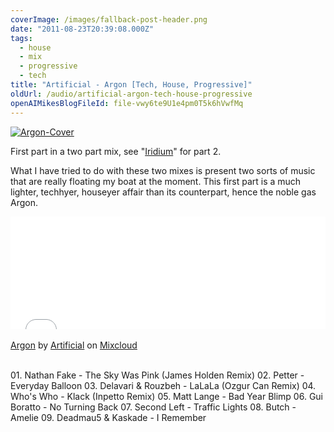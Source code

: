 ```yaml
---
coverImage: /images/fallback-post-header.png
date: "2011-08-23T20:39:08.000Z"
tags:
  - house
  - mix
  - progressive
  - tech
title: "Artificial - Argon [Tech, House, Progressive]"
oldUrl: /audio/artificial-argon-tech-house-progressive
openAIMikesBlogFileId: file-vwy6te9U1e4pm0T5k6hVwfMq
---
```


[![](https://www.mikecann.blog/wp-content/uploads/2011/08/Argon-Cover.png "Argon-Cover")](https://www.mikecann.blog/wp-content/uploads/2011/08/Argon-Cover.png)

First part in a two part mix, see "[Iridium](/audio/artificial-iridium-trance-electro-house/)" for part 2.

<!-- more -->

What I have tried to do with these two mixes is present two sorts of music that are really floating my boat at the moment. This first part is a much lighter, techhyer, houseyer affair than its counterpart, hence the noble gas Argon.

<iframe width="100%" height="180" src="//www.mixcloud.com/widget/iframe/?feed=http%3A%2F%2Fwww.mixcloud.com%2Fmikeysee%2Fartificial-argon%2F&amp;embed_type=widget_standard&amp;embed_uuid=fde1588d-ca70-4e3b-b353-344b10183e4d&amp;hide_tracklist=1&amp;hide_cover=1" frameborder="0"></iframe><div style="clear: both; height: 3px; width: auto;"></div>

[Argon](https://www.mixcloud.com/mikeysee/artificial-argon/?utm_source=widget&utm_medium=web&utm_campaign=base_links&utm_term=resource_link)<span> by </span>[Artificial](https://www.mixcloud.com/mikeysee/?utm_source=widget&utm_medium=web&utm_campaign=base_links&utm_term=profile_link)<span> on </span>[ Mixcloud](https://www.mixcloud.com/?utm_source=widget&utm_medium=web&utm_campaign=base_links&utm_term=homepage_link)

<div style="clear: both; height: 3px; width: auto;"></div>

01\. Nathan Fake - The Sky Was Pink (James Holden Remix)
02\. Petter - Everyday Balloon
03\. Delavari &amp; Rouzbeh - LaLaLa (Ozgur Can Remix)
04\. Who's Who - Klack (Inpetto Remix)
05\. Matt Lange - Bad Year Blimp
06\. Gui Boratto - No Turning Back
07\. Second Left - Traffic Lights
08\. Butch - Amelie
09\. Deadmau5 &amp; Kaskade - I Remember
